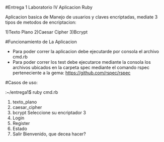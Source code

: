 #Entrega 1 Laboratorio IV Aplicacion Ruby

Aplicacion basica de Manejo de usuarios y claves encriptadas, mediate 3 tipos de metodos de encriptacion:

1)Texto Plano
2)Caesar Cipher
3)Bcrypt

#Funcionamiento de La Aplicacion

* Para poder correr la aplicacion debe ejecutarde por consola el archivo cmd.rb
* Para poder correr los test debe ejecutarce mediante la consola los archivos ubicados en la carpeta spec mediante el comando rspec perteneciente a la gema: https://github.com/rspec/rspec

#Casos de uso:

:~/entrega1$ ruby cmd.rb 
1. texto_plano
2. caesar_cipher
3. bcrypt
Seleccione su encriptador
3
1. Login
2. Register
3. Estado
4. Salir
Bienvenido, que decea hacer?



